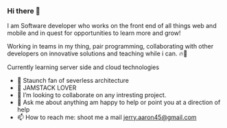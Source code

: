 ### Hi there 👋


I am Software developer who works  on the front end of all things web and mobile and in quest for opportunities to learn more and grow!

Working in teams in my thing, pair programming, collaborating with other developers on innovative solutions and teaching while i can. 🔥🚀

Currently learning server side and cloud technologies 

- 🌱 Staunch fan of severless architecture
- 🌱 JAMSTACK LOVER
- 👯 I’m looking to collaborate on any intresting project. 
- 💬 Ask me about anything am happy to help or point you at a direction of help
- 📫 How to reach me: shoot me a mail jerry.aaron45@gmail.com

